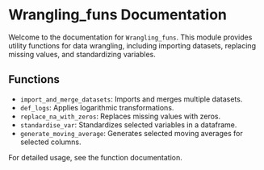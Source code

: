 # Wrangling_funs Documentation

Welcome to the documentation for `Wrangling_funs`. This module provides utility functions for data wrangling, including importing datasets, replacing missing values, and standardizing variables.

## Functions

- `import_and_merge_datasets`: Imports and merges multiple datasets.
- `def_logs`: Applies logarithmic transformations.
- `replace_na_with_zeros`: Replaces missing values with zeros.
- `standardise_var`: Standardizes selected variables in a dataframe.
- `generate_moving_average`: Generates selected moving averages for selected columns.

For detailed usage, see the function documentation.
